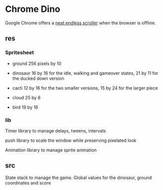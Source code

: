 # Chrome Dino

Google Chrome offers a [neat endless scroller](https://en.wikipedia.org/wiki/Dinosaur_Game) when the browser is offline.

## res

### Spritesheet

- ground 256 pixels by 10

- dinosaur 16 by 16 for the idle, walking and gameover states, 21 by 11 for the ducked down version

- cacti 12 by 16 for the two smaller versions, 15 by 24 for the larger piece

- cloud 25 by 8

- bird 19 by 16

<!-- ### Sound bytes -->

### lib

Timer library to manage delays, tweens, intervals

push library to scale the window while preserving pixelated look

Animation library to manage sprite animation

## src

State stack to manage the game. Global values for the dinosaur, ground coordinates and score
